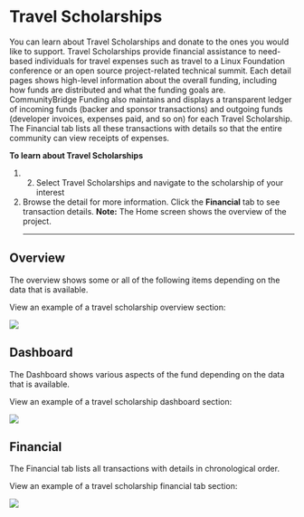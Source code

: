 # Travel Scholarships

You can learn about Travel Scholarships and donate to the ones you would like to support. Travel Scholarships provide financial assistance to need-based individuals for travel expenses such as travel to a Linux Foundation conference or an open source project-related technical summit. Each detail pages shows high-level information about the overall funding, including how funds are distributed and what the funding goals are. CommunityBridge Funding also maintains and displays a transparent ledger of incoming funds \(backer and sponsor transactions\) and outgoing funds \(developer invoices, expenses paid, and so on\) for each Travel Scholarship. The Financial tab lists all these transactions with details so that the entire community can view receipts of expenses.

**To learn about Travel Scholarships**

1. 2. Select Travel Scholarships and navigate to the scholarship of your interest
3. Browse the detail for more information. Click the **Financial** tab to see transaction details. **Note:** The Home screen shows the overview of the project.
   * * * 

## Overview <a id="TravelScholarships-Overview"></a>

The overview shows some or all of the following items depending on the data that is available.

 View an example of a travel scholarship overview section:

![](https://gblobscdn.gitbook.com/assets%2Flinux-foundation-documentation%2F-M2D_dS1B24qzcG9ihj9%2F-M2Dc-_SLC7fbi7wM4c0%2F7418525.png?generation=1584014563953700&alt=media)

## Dashboard <a id="TravelScholarships-Dashboard"></a>

The Dashboard shows various aspects of the fund depending on the data that is available.

 View an example of a travel scholarship dashboard section:

![](https://gblobscdn.gitbook.com/assets%2Flinux-foundation-documentation%2F-M2D_dS1B24qzcG9ihj9%2F-M2Dc-_RSAMYCEZL0CI7%2F7418524.jpg?generation=1584014563920742&alt=media)

## Financial <a id="TravelScholarships-Financial"></a>

The Financial tab lists all transactions with details in chronological order.

 View an example of a travel scholarship financial tab section:

![](https://gblobscdn.gitbook.com/assets%2Flinux-foundation-documentation%2F-M2D_dS1B24qzcG9ihj9%2F-M2Dc-_Q_2nA94LPlVI0%2F7418523.jpg?generation=1584014563935473&alt=media)

